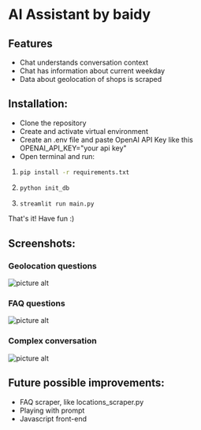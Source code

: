 # AI Assistant by baidy

## Features
* Chat understands conversation context
* Chat has information about current weekday
* Data about geolocation of shops is scraped

## Installation:
* Clone the repository
* Create and activate virtual environment
* Create an .env file and paste OpenAI API Key like this OPENAI_API_KEY="your api key"
* Open terminal and run:
1. ```bash
   pip install -r requirements.txt
   ```
2. ```bash
   python init_db
   ```
3. ```bash
   streamlit run main.py
   ```

That's it! Have fun :)

## Screenshots:
### Geolocation questions
![picture alt](https://res.cloudinary.com/dbtmzypoa/image/upload/v1685623033/AI%20helper%20screenshots/i9cahs568fh219qgv3qf.png)
### FAQ questions
![picture alt](https://res.cloudinary.com/dbtmzypoa/image/upload/v1685623033/AI%20helper%20screenshots/fqgk4weo7vpkdz9d0gwu.png)
### Complex conversation
![picture alt](https://res.cloudinary.com/dbtmzypoa/image/upload/v1685568518/AI%20helper%20screenshots/w5qwhw6xay07yw9egmol.png)

## Future possible improvements:
* FAQ scraper, like locations_scraper.py
* Playing with prompt
* Javascript front-end
